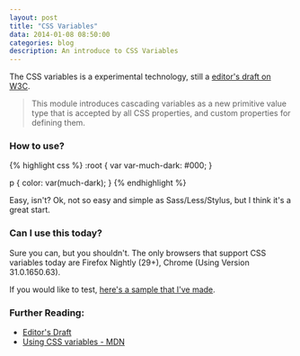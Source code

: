 ```yaml
---
layout: post
title: "CSS Variables"
data: 2014-01-08 08:50:00
categories: blog
description: An introduce to CSS Variables
---
```


The CSS variables is a experimental technology, still a <a href="http://dev.w3.org/csswg/css-variables/" target="_blank">editor's draft on W3C</a>.

> This module introduces cascading variables as a new primitive value type that is accepted by all CSS properties, and custom properties for defining them.

### How to use?

{% highlight css %}
:root {
  var var-much-dark: #000;
}

p {
  color: var(much-dark);
}
{% endhighlight %}

Easy, isn't? Ok, not so easy and simple as Sass/Less/Stylus, but I think it's a great start.

### Can I use this today?

Sure you can, but you shouldn't. The only browsers that support CSS variables today are Firefox Nightly (29+), Chrome (Using Version 31.0.1650.63).

If you would like to test, <a href="http://agtlucas.github.io/css-variables/" target="_blank">here's a sample that I've made</a>.

### Further Reading:

* <a href="http://dev.w3.org/csswg/css-variables/" target="_blank">Editor's Draft</a>
* <a href="https://developer.mozilla.org/en-US/docs/Web/CSS/Using_CSS_variables" target="_blank">Using CSS variables - MDN</a>